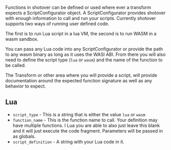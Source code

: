 Functions in shotover can be defined or used where ever a transform expects a ScriptConfigurator
object. A ScriptConfigurator provides shotover with enough information to call and run your scripts.
Currently shotover supports two ways of running user defined code.

The first is to run Lua script in a lua VM, the second is to run WASM in a wasm sandbox. 

You can pass any Lua code into any ScriptConfigurator or provide the path to any wasm binary as long as it
uses the WASI ABI. From there you will also need to define the script type (`lua` or `wasm`) and the name of the
function to be called.

The Transform or other area where you will provide a script, will provide documentation around the expected
function signature as well as any behavior to expect.

## Lua
* `script_type` - This is a string that is either the value `lua` or `wasm`
* `function_name` - This is the function name to call. Your definition may have multiple functions. I
Lua you are able to also just leave this blank and it will just execute the code fragment. Parameters will
be passed in as globals.
* `script_definition` - A string with your Lua code in it.